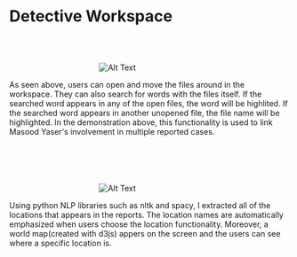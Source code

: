 # Detective Workspace
<br></br>

&nbsp;&nbsp;&nbsp;&nbsp;&nbsp;&nbsp;&nbsp;&nbsp;&nbsp;&nbsp;&nbsp;&nbsp;&nbsp;&nbsp;&nbsp;&nbsp;&nbsp;&nbsp;&nbsp;&nbsp;&nbsp;&nbsp;&nbsp;&nbsp;&nbsp;&nbsp;&nbsp;&nbsp;&nbsp;&nbsp;&nbsp;&nbsp;&nbsp;&nbsp;&nbsp;&nbsp;&nbsp;&nbsp;&nbsp;&nbsp;
![Alt Text](https://media.giphy.com/media/Sw5hYqnv8NAaX6QTvi/giphy.gif)

As seen above, users can open and move the files around in the workspace. They can also search for words with the files itself. If the searched word appears in any of the open files, the word will be highlited. If the searched word appears in another unopened file, the file name will be highlighted. In the demonstration above, this functionality is used to link Masood Yaser's involvement in multiple reported cases.
<br></br>
<br></br>
<br></br>
&nbsp;&nbsp;&nbsp;&nbsp;&nbsp;&nbsp;&nbsp;&nbsp;&nbsp;&nbsp;&nbsp;&nbsp;&nbsp;&nbsp;&nbsp;&nbsp;&nbsp;&nbsp;&nbsp;&nbsp;&nbsp;&nbsp;&nbsp;&nbsp;&nbsp;&nbsp;&nbsp;&nbsp;&nbsp;&nbsp;&nbsp;&nbsp;&nbsp;&nbsp;&nbsp;&nbsp;&nbsp;&nbsp;&nbsp;&nbsp;
![Alt Text](https://media.giphy.com/media/fVCyFlFDLki21ghEcJ/giphy.gif)

Using python NLP libraries such as nltk and spacy, I extracted all of the locations that appears in the reports. The location names are automatically emphasized when users choose the location functionality. Moreover, a world map(created with d3js) appers on the screen and the users can see where a specific location is.
